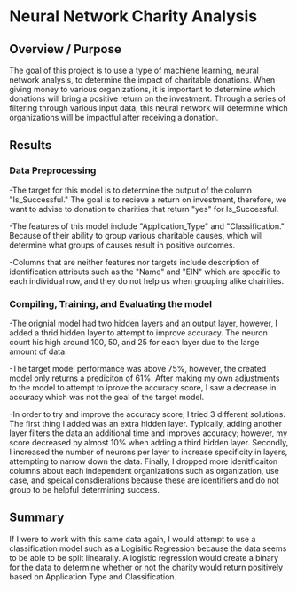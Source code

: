 # Neural Network Charity Analysis
## Overview / Purpose
The goal of this project is to use a type of machiene learning, neural network analysis, to determine the impact of charitable donations. When giving money to various organizations, it is important to determine which donations will bring a positive return on the investment. Through a series of filtering through various input data, this neural network will determine which organizations will be impactful after receiving a donation. 

## Results 
### Data Preprocessing 
-The target for this model is to determine the output of the column "Is_Successful." The goal is to recieve a return on investment, therefore, we want to advise to donation to charities that return "yes" for Is_Successful.

-The features of this model include "Application_Type" and "Classification." Because of their ability to group various charitable causes, which will determine what groups of causes result in positive outcomes.

-Columns that are neither features nor targets include description of identification attributs such as the "Name" and "EIN" which are specific to each individual row, and they do not help us when grouping alike chairities. 

### Compiling, Training, and Evaluating the model 
-The orignial model had two hidden layers and an output layer, however, I added a thrid hidden layer to attempt to improve accuracy. The neuron count his high around 100, 50, and 25 for each layer due to the large amount of data. 

-The target model performance was above 75%, however, the created model only returns a prediciton of 61%. After making my own adjustments to the model to attempt to iprove the accuracy score, I saw a decrease in accuracy which was not the goal of the target model.

-In order to try and improve the accuracy score, I tried 3 different solutions. The first thing I added was an extra hidden layer. Typically, adding another layer filters the data an additional time and improves accuracy; however, my score decreased by almost 10% when adding a third hidden layer. Secondly, I increased the number of neurons per layer to increase specificity in layers, attempting to narrow down the data. Finally, I dropped more idenitficaiton columns about each independent organizations such as organization, use case, and speical consdierations because these are identifiers and do not group to be helpful determining success. 

## Summary 
If I were to work with this same data again, I would attempt to use a classification model such as a Logisitic Regression because the data seems to be able to be split linearally. A logistic regression would create a binary for the data to determine whether or not the charity would return positively based on Application Type and Classification.
